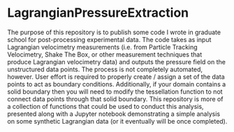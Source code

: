# LagrangianPressureExtraction

The purpose of this repository is to publish some code I wrote in graduate school for post-processing experimental data. The code takes as input Lagrangian velocimetry measurements (i.e. from Particle Tracking Velocimetry, Shake The Box, or other measurement techniques that produce Lagrangian velocimetry data) and outputs the pressure field on the unstructured data points. The process is not completely automated, however. User effort is required to properly create / assign a set of the data points to act as boundary conditions. Additionally, if your domain contains a solid boundary then you will need to modify the tessellation function to not connect data points through that solid boundary. This repository is more of a collection of functions that could be used to conduct this analysis, presented along with a Jupyter notebook demonstrating a simple analysis on some synthetic Lagrangian data (or it eventually will be once completed).
